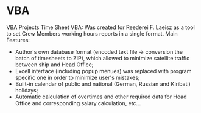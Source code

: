 # VBA
VBA Projects
Time Sheet VBA:
Was created for Reederei F. Laeisz as a tool to set Crew Members working hours reports in a single format.
Main Features:
- Author's own database format (encoded text file -> conversion the batch of timesheets to ZIP), which allowed to minimize satellite traffic between ship and Head Office;
- Excell interface (including popup menues) was replaced with program specific one in order to minimize user's mistakes;
- Built-in calendar of public and national (German, Russian and Kiribati) holidays;
- Automatic calculation of overtimes and other required data for Head Office and corresponding salary calculation, etc...
